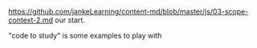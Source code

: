 https://github.com/jankeLearning/content-md/blob/master/js/03-scope-context-2.md
our start.  

"code to study" is some examples to play with